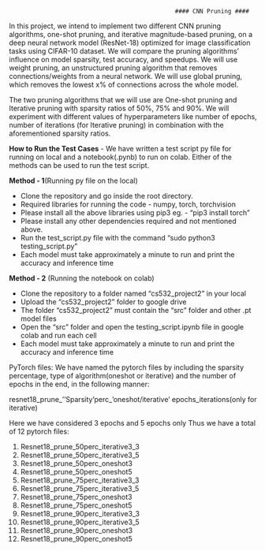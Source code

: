                                                    #### CNN Pruning ####


In this project, we intend to implement two different CNN pruning algorithms, one-shot pruning, and iterative magnitude-based pruning, on a deep neural network model (ResNet-18) optimized for image classification tasks using CIFAR-10 dataset. We will compare the pruning algorithms’ influence on model sparsity, test accuracy, and speedups. We will use weight pruning, an unstructured pruning algorithm that removes connections/weights from a neural network. We will use global pruning, which removes the lowest x% of connections across the whole model. 


The two pruning algorithms that we will use are One-shot pruning and Iterative pruning with sparsity ratios of 50%, 75% and 90%. We will experiment with different values of hyperparameters like number of epochs, number of iterations (for Iterative pruning) in combination with the aforementioned sparsity ratios.



**How to Run the Test Cases** - We have written a test script py file for running on local and a notebook(.pynb) to run on colab. Either of the methods can be used to run the test  script.





**Method - 1**(Running py file on the local)

* Clone the repository and go inside the root directory.
* Required libraries for running the code - numpy, torch, torchvision 
* Please install all the above libraries using pip3 eg. - “pip3 install torch”
* Please install any other dependencies required and not mentioned above.
* Run the test_script.py file with the command “sudo python3 testing_script.py”
* Each model must take approximately a minute to run and print the accuracy and inference time


**Method - 2** (Running the notebook on colab)

* Clone the repository to a folder named “cs532_project2” in your local
* Upload the “cs532_project2” folder to google drive 
* The folder “cs532_project2” must contain the “src” folder and other .pt model files
* Open the “src” folder and open the testing_script.ipynb file in google colab and run each cell
* Each model must take approximately a minute to run and print the accuracy and inference time

PyTorch files:
We have named the pytorch files by including the sparsity percentage, type of algorithm(oneshot or iterative) and the number of epochs in the end, in the following manner:

resnet18_prune_’’Sparsity’perc_’oneshot/iterative’ epochs_iterations(only for iterative)

Here we have considered 3 epochs and 5 epochs only
Thus we have a total of 12 pytorch files:
1. Resnet18_prune_50perc_iterative3_3
2. Resnet18_prune_50perc_iterative3_5
3. Resnet18_prune_50perc_oneshot3
4. Resnet18_prune_50perc_oneshot5
5. Resnet18_prune_75perc_iterative3_3
6. Resnet18_prune_75perc_iterative3_5
7. Resnet18_prune_75perc_oneshot3
8. Resnet18_prune_75perc_oneshot5
9. Resnet18_prune_90perc_iterative3_3
10. Resnet18_prune_90perc_iterative3_5
11. Resnet18_prune_90perc_oneshot3
12. Resnet18_prune_90perc_oneshot5

